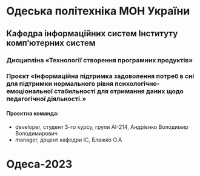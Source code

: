 # Одеська політехніка МОН України

## Кафедра інформаційних систем Інституту комп’ютерних систем

### Дисципліна «Технології створення програмних продуктів»

### Проєкт «Інформаційна підтримка задоволення потреб в сні для підтримки нормального рівня психологічно-емоціональної стабильності для отримання даних щодо педагогічної діяльності.»

#### Проєктна команда:

- developer, студент 3-го курсу, групи АІ-214, Андрієнко Володимир Володимирович
- manager, доцент кафедри ІС, Блажко О.А

# Одеса-2023
